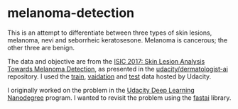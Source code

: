 # melanoma-detection

This is an attempt to differentiate between three types of skin lesions, melanoma, nevi and seborrheic keratosesone. Melanoma is cancerous; the other three are benign.

The data and objective are from the [ISIC 2017: Skin Lesion Analysis Towards Melanoma Detection](https://challenge.kitware.com/#challenge/583f126bcad3a51cc66c8d9a), as presented in the [udacity/dermatologist-ai](https://github.com/udacity/dermatologist-ai) repository. I used the [train](https://s3-us-west-1.amazonaws.com/udacity-dlnfd/datasets/skin-cancer/train.zip), [vaidation](https://s3-us-west-1.amazonaws.com/udacity-dlnfd/datasets/skin-cancer/valid.zip) and [test](https://s3-us-west-1.amazonaws.com/udacity-dlnfd/datasets/skin-cancer/test.zip) data hosted by Udacity.

I originally worked on the problem in the [Udacity Deep Learning Nanodegree](https://www.udacity.com/course/deep-learning-nanodegree--nd101) program. I wanted to revisit the problem using the [fastai](https://github.com/fastai/fastai) library.
